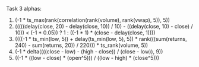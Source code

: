 Task 3 alphas:
1. (-1 * ts_max(rank(correlation(rank(volume), rank(vwap), 5)), 5)) 
2. (((((delay(close, 20) - delay(close, 10)) / 10) - ((delay(close, 10) - close) / 10)) < (-1 * 0.05)) ? 1 : ((-1 * 1) * (close - delay(close, 1)))) 
3. ((((-1 * ts_min(low, 5)) + delay(ts_min(low, 5), 5)) * rank(((sum(returns, 240) - sum(returns, 20)) / 220))) * ts_rank(volume, 5)) 
4. (-1 * delta((((close - low) - (high - close)) / (close - low)), 9)) 
5. ((-1 * ((low - close) * (open^5))) / ((low - high) * (close^5))) 

